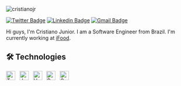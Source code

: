 <p align="left"> <img src="https://visitor-badge.glitch.me/badge?page_id=cristianojr9" alt="cristianojr" /> </p>
<p align="center">

[![Twitter Badge](https://img.shields.io/badge/-@juniorescss-1ca0f1?style=flat-square&labelColor=1ca0f1&logo=twitter&logoColor=white&link=https://twitter.com/juniorescss)](https://twitter.com/juniorescss)
[![Linkedin Badge](https://img.shields.io/badge/-Cristiano%20Junior%20-blue?style=flat-square&logo=Linkedin&logoColor=white&link=https://www.linkedin.com/in/cristianojr9/)](https://www.linkedin.com/in/cristianojr9/)
[![Gmail Badge](https://img.shields.io/badge/-cristianojuniores9@gmail.com-c14438?style=flat-square&logo=Gmail&logoColor=white&link=mailto:cristianojuniores9@gmail.com)](mailto:cristianojuniores9@gmail.com)

</p>

Hi guys, I'm Cristiano Junior. I am a Software Engineer from Brazil. I'm currently working at [iFood](https://github.com/ifood).

<a name="learning-now"></a>

## 🛠  Technologies
[<img src="https://img.shields.io/badge/Typescript-282C34?logo=typescript&logoColor=3178c6" alt="Typescript logo" title="Typescript" height="25" />][learning_now_anchor]
&nbsp;
[<img src="https://img.shields.io/badge/JavaScript-282C34?logo=javascript&logoColor=F7DF1E" alt="JavaScript logo" title="JavaScript" height="25" />][learning_now_anchor]
&nbsp;
[<img src="https://img.shields.io/badge/Vue.js-282C34?logo=vue.js&logoColor=4FC08D" alt="Vue.js logo" title="Vue.js" height="25" />][learning_now_anchor]
&nbsp;
[<img src="https://img.shields.io/badge/React.js-282C34?logo=react&logoColor=339933" alt="React.js logo" title="React.js" height="25" />][learning_now_anchor]
&nbsp;
[<img src="https://img.shields.io/badge/Sass-282C34?logo=sass&logoColor=CC6699" alt="Sass logo" title="Sass" height="25" />][learning_now_anchor]
&nbsp;

[learning_now_anchor]: #learning-now
